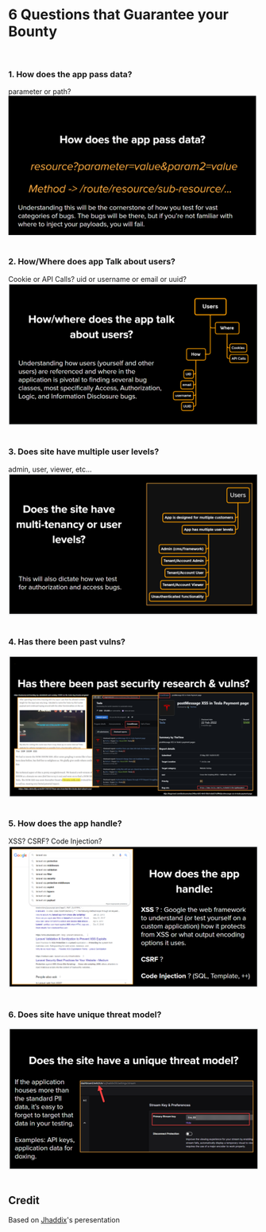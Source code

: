 # 6 Questions that Guarantee your Bounty
&nbsp;

### 1. How does the app pass data?
parameter or path?
![secret03-1.png](../images/secret03-1.png)
&nbsp;

### 2. How/Where does app Talk about users?
Cookie or API Calls?
uid or username or email or uuid?
![secret03-2.png](../images/secret03-2.png)
&nbsp;

### 3. Does site have multiple user levels?
admin, user, viewer, etc...
![secret03-3.png](../images/secret03-3.png)
&nbsp;

### 4. Has there been past vulns?
![secret03-4.png](../images/secret03-4.png)
&nbsp;

### 5. How does the app handle?
XSS? CSRF? Code Injection?
![secret03-5.png](../images/secret03-5.png)
&nbsp;

### 6. Does site have unique threat model?
![secret03-6.png](../images/secret03-6.png)
&nbsp;

## Credit
Based on [Jhaddix](https://docs.google.com/presentation/d/1cMSRVlJJ5de6Pyv-09YgzOGS0OYrP6p7ggGl0f42wmw/edit#slide=id.g89b65a088d_0_8)'s peresentation
